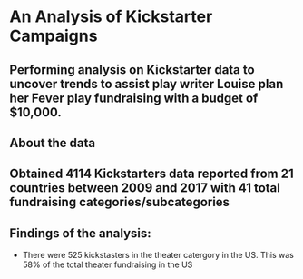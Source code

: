 # An Analysis of Kickstarter Campaigns
Performing analysis on Kickstarter data to uncover trends to assist play writer Louise plan her Fever play fundraising with a budget of $10,000. 
--
## About the data
Obtained 4114 Kickstarters data reported from 21 countries between 2009 and 2017 with 41 total fundraising categories/subcategories
--
## Findings of the analysis:
* There were 525 kickstasters in the theater catergory in the US. This was 58% of the total theater fundraising in the US
